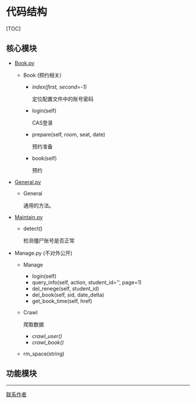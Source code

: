 # 代码结构

[TOC]

## 核心模块

- [Book.py](../Book.py)

  - Book (预约相关)

    - *index(first, second=-1)*

      定位配置文件中的账号密码

    - login(self)

      CAS登录

    - prepare(self, room, seat, date)

      预约准备

    - book(self)

      预约

- [General.py](../General.py)

  - General

    通用的方法。

- [Maintain.py](../Advanced/Maintain.py)

  - detect()

    检测僵尸账号是否正常

- Manage.py  (不对外公开)

  - Manage

    - login(self)
    - query_info(self, action, student_id='', page=1)
    - del_renege(self, student_id)
    - del_book(self, sid, date_delta)
    - get_book_time(self, href)

  - Crawl

    爬取数据

    - *crawl_user()*
    - *crawl_book()*

  - rm_space(string)

## 功能模块



------

[联系作者](mailto:code@defjia.top)